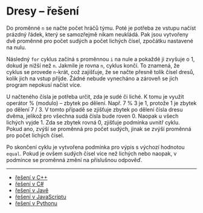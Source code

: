 # Dresy – řešení

Do proměnné `n` se načte počet hráčů týmu. Poté je potřeba ze vstupu načíst prázdný řádek, který se samozřejmě nikam
neukládá. Pak jsou vytvořeny dvě proměnné pro počet sudých a počet lichých čísel, zpočátku nastavené na nulu.

Následný `for` cyklus začíná s proměnnou `i` na nule a pokaždé ji zvyšuje o 1, dokud je nižší než `n`. Jakmile je
rovna `n`, cyklus končí. To znamená, že cyklus se provede `n`-krát, což zajišťuje, že se načte přesně tolik čísel dresů,
kolik jich na vstup přijde. Žádné nebude vynecháno a zároveň se jich program nepokusí načíst více.

U načteného čísla je potřeba určit, zda je sudé či liché. K tomu je využit operátor % (modulo) – zbytek po dělení. Např.
7 % 3 je 1, protože 1 je zbytek po dělení 7 / 3. V tomto případě se zjišťuje zbytek po dělení čísla dresu dvěma, jelikož
pro všechna sudá čísla bude roven 0. Naopak u všech lichých vyjde 1. Zda se zbytek rovná 0, zjišťuje podmínka uvnitř
cyklu. Pokud ano, zvýší se proměnná pro počet sudých, jinak se zvýší proměnná pro počet lichých čísel.

Po skončení cyklu je vytvořena podmínka pro výpis s výchozí hodnotou `equal`. Pokud je ovšem sudých čísel více než
lichých nebo naopak, v podmínce se proměnná změní na příslušnou odpověď.

---

- [řešení v C++](main.cpp)
- [řešení v C#](main.cs)
- [řešení v Javě](main.java)
- [řešení v JavaScriptu](main.js)
- [řešení v Pythonu](main.py)
